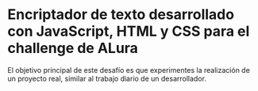 <h1>Encriptador de texto desarrollado con JavaScript, HTML y CSS para el challenge de ALura</h1>

El objetivo principal de este desafío es que experimentes la realización de un proyecto real, similar al trabajo diario de un desarrollador. 
